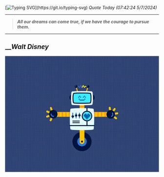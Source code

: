 [![Typing SVG](https://readme-typing-svg.herokuapp.com?font=Press+Start+2P&color=C2F784&size=35&width=900&height=100&lines=Hello+World%2C+I'm+Hung+!)](https://git.io/typing-svg) 
_Quote Today (07:42:24 5/7/2024)_
___
>**_All our dreams can come true, if we have the courage to pursue them._**
___

## __**_Walt Disney_**

![RobotDance](src/assets/images/robot-dancing-dribble.gif?style=center)
